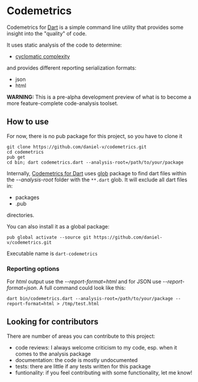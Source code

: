 # Codemetrics

Codemetrics for [Dart](https://www.dartlang.org/) is a simple command line utility that provides some
insight into the "quality" of code.

It uses static analysis of the code to determine:
 * [cyclomatic complexity](https://en.wikipedia.org/wiki/Cyclomatic_complexity)

and provides different reporting serialization formats:
 * json
 * html

**WARNING:** This is a pre-alpha development preview of what is to become a
more feature-complete code-analysis toolset.

## How to use

For now, there is no pub package for this project, so you have to clone it
```
git clone https://github.com/daniel-v/codemetrics.git
cd codemetrics
pub get
cd bin; dart codemetrics.dart --analysis-root=/path/to/your/package
```
Internally, [Codemetrics for Dart](https://github.com/daniel-v/codemetrics) uses [glob](https://pub.dartlang.org/packages/glob) package to find dart files within the *--analysis-root*
folder with the `**.dart` glob. It will exclude all dart files in:
 * packages
 * .pub

directories.

You can also install it as a global package:

```
pub global activate --source git https://github.com/daniel-v/codemetrics.git
```

Executable name is `dart-codemetrics`

### Reporting options

For *html* output use the *--report-format=html* and for JSON use *--report-format=json*.
A full command could look like this:

`dart bin/codemetrics.dart --analysis-root=/path/to/your/package --report-format=html > /tmp/test.html`

## Looking for contributors

There are number of areas you can contribute to this project:
 * code reviews: I always welcome criticism to my code, esp. when it comes to the analysis package
 * documentation: the code is mostly undocumented
 * tests: there are little if any tests written for this package
 * funtionality: if you feel contributing with some functionality, let me know!



